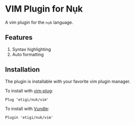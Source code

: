 # VIM Plugin for Nụk

A vim plugin for the `nụk` language.

## Features
1. Syntax highlighting
2. Auto formatting


## Installation

The plugin is installable with your favorite vim plugin manager.

To install with [vim-plug](https://github.com/junegunn/vim-plug):
```vim
Plug 'etigi/nuk/vim'
```

To install with [Vundle](https://github.com/VundleVim/Vundle.vim):
```vim
Plugin 'etigi/nuk/vim'
```

